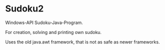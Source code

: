# Sudoku2
Windows-API Sudoku-Java-Program.

For creation, solving and printing own sudoku.

Uses the old java.awt framework, that is not as safe as newer frameworks.

